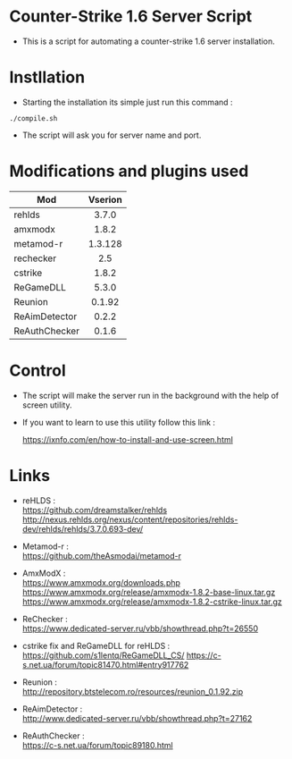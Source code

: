# Counter-Strike 1.6 Server Script
* This is a script for automating a counter-strike 1.6 server installation.

# Instllation
* Starting the installation its simple just run this command :

```
./compile.sh
```

* The script will ask you for server name and port.

# Modifications and plugins used

| Mod           | Vserion |
|---------------|:-------:|
| rehlds        | 3.7.0   |
| amxmodx       | 1.8.2   |
| metamod-r     | 1.3.128 |
| rechecker     | 2.5     |
| cstrike       | 1.8.2   |
| ReGameDLL     | 5.3.0   |
| Reunion       | 0.1.92  |
| ReAimDetector | 0.2.2   |
| ReAuthChecker | 0.1.6   |

# Control
* The script will make the server run in the background with the help of screen utility.
* If you want to learn to use this utility follow this link :

  https://ixnfo.com/en/how-to-install-and-use-screen.html

# Links
* reHLDS :  
https://github.com/dreamstalker/rehlds  
http://nexus.rehlds.org/nexus/content/repositories/rehlds-dev/rehlds/rehlds/3.7.0.693-dev/


* Metamod-r :  
https://github.com/theAsmodai/metamod-r

* AmxModX :  
https://www.amxmodx.org/downloads.php  
https://www.amxmodx.org/release/amxmodx-1.8.2-base-linux.tar.gz  
https://www.amxmodx.org/release/amxmodx-1.8.2-cstrike-linux.tar.gz

* ReChecker :  
https://www.dedicated-server.ru/vbb/showthread.php?t=26550

* cstrike fix and ReGameDLL for reHLDS :  
https://github.com/s1lentq/ReGameDLL_CS/
https://c-s.net.ua/forum/topic81470.html#entry917762

* Reunion :  
http://repository.btstelecom.ro/resources/reunion_0.1.92.zip

* ReAimDetector :  
http://www.dedicated-server.ru/vbb/showthread.php?t=27162

* ReAuthChecker :  
https://c-s.net.ua/forum/topic89180.html
